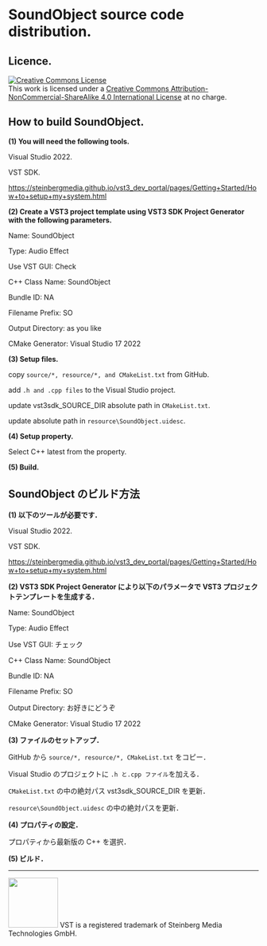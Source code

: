 # SoundObject source code distribution.

## Licence.

<a rel="license" href="http://creativecommons.org/licenses/by-nc-sa/4.0/"><img alt="Creative Commons License" style="border-width:0" src="https://i.creativecommons.org/l/by-nc-sa/4.0/88x31.png" /></a><br />This work is licensed under a <a rel="license" href="http://creativecommons.org/licenses/by-nc-sa/4.0/">Creative Commons Attribution-NonCommercial-ShareAlike 4.0 International License</a> at no charge.

## How to build SoundObject.

**(1) You will need the following tools.**

Visual Studio 2022.

VST SDK.

https://steinbergmedia.github.io/vst3_dev_portal/pages/Getting+Started/How+to+setup+my+system.html

**(2) Create a VST3 project template using VST3 SDK Project Generator with the following parameters.**

Name: SoundObject

Type: Audio Effect

Use VST GUI: Check

C++ Class Name: SoundObject

Bundle ID: NA

Filename Prefix: SO

Output Directory: as you like

CMake Generator: Visual Studio 17 2022

**(3) Setup files.**

copy `source/*, resource/*, and CMakeList.txt` from GitHub.

add `.h and .cpp files` to the Visual Studio project.

update vst3sdk_SOURCE_DIR absolute path in `CMakeList.txt`.

update absolute path in `resource\SoundObject.uidesc`.

**(4) Setup property.**

Select C++ latest from the property.

**(5) Build.**

## SoundObject のビルド方法

**(1) 以下のツールが必要です．**

Visual Studio 2022.

VST SDK.

https://steinbergmedia.github.io/vst3_dev_portal/pages/Getting+Started/How+to+setup+my+system.html

**(2) VST3 SDK Project Generator により以下のパラメータで VST3 プロジェクトテンプレートを生成する．**

Name: SoundObject

Type: Audio Effect

Use VST GUI: チェック

C++ Class Name: SoundObject

Bundle ID: NA

Filename Prefix: SO

Output Directory: お好きにどうぞ

CMake Generator: Visual Studio 17 2022

**(3) ファイルのセットアップ．**

GitHub から `source/*, resource/*, CMakeList.txt` をコピー．

Visual Studio のプロジェクトに `.h と.cpp ファイル`を加える．

`CMakeList.txt` の中の絶対パス vst3sdk_SOURCE_DIR を更新．

`resource\SoundObject.uidesc` の中の絶対パスを更新．

**(4) プロパティの設定．**

プロパティから最新版の C++ を選択．

**(5) ビルド．**

---
<img width="100" src="https://user-images.githubusercontent.com/67182469/130337395-b8ab38cd-e66e-4056-b441-49d33337410e.png">
VST is a registered trademark of Steinberg Media Technologies GmbH.

